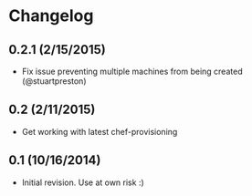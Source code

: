 # Changelog
## 0.2.1 (2/15/2015)

- Fix issue preventing multiple machines from being created (@stuartpreston)

## 0.2 (2/11/2015)

- Get working with latest chef-provisioning

## 0.1 (10/16/2014)

- Initial revision.  Use at own risk :)
